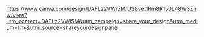 https://www.canva.com/design/DAFLz2VWi5M/US8ve_1Rm8R150L48W3Znw/view?utm_content=DAFLz2VWi5M&utm_campaign=share_your_design&utm_medium=link&utm_source=shareyourdesignpanel
